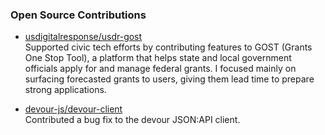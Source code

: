 ### Open Source Contributions

- [usdigitalresponse/usdr-gost](https://github.com/usdigitalresponse/usdr-gost)  
  Supported civic tech efforts by contributing features to GOST (Grants One Stop Tool), a platform that helps state and local government officials apply for and manage federal grants. I focused mainly on surfacing forecasted grants to users, giving them lead time to prepare strong applications.

- [devour-js/devour-client](https://github.com/devour-js/devour-client)  
  Contributed a bug fix to the devour JSON:API client.

